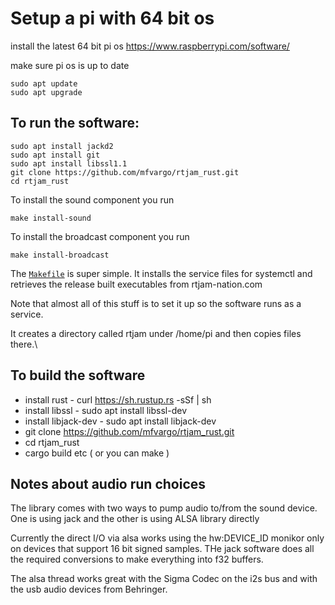 # Setup a pi with 64 bit os

install the latest 64 bit pi os https://www.raspberrypi.com/software/

make sure pi os is up to date

```
sudo apt update
sudo apt upgrade
```

## To run the software:

```
sudo apt install jackd2
sudo apt install git
sudo apt install libssl1.1
git clone https://github.com/mfvargo/rtjam_rust.git
cd rtjam_rust
```

To install the sound component you run

```
make install-sound
```

To install the broadcast component you run

```
make install-broadcast
```

The [`Makefile`](/Makefile) is super simple. It installs the service files
for systemctl and retrieves the release built executables from rtjam-nation.com

Note that almost all of this stuff is to set it up so the software runs as a service.

It creates a directory called rtjam under /home/pi and then copies files there.\

## To build the software

- install rust - curl https://sh.rustup.rs -sSf | sh
- install libssl - sudo apt install libssl-dev
- install libjack-dev - sudo apt install libjack-dev
- git clone https://github.com/mfvargo/rtjam_rust.git
- cd rtjam_rust
- cargo build etc ( or you can make )

## Notes about audio run choices

The library comes with two ways to pump audio to/from the sound device.  One is using jack and the other is using ALSA library directly

Currently the direct I/O via alsa works using the hw:DEVICE_ID monikor only on devices that support 16 bit signed samples.  THe jack software does all the required conversions to make everything into f32 buffers.

The alsa thread works great with the Sigma Codec on the i2s bus and with the usb audio devices from Behringer.